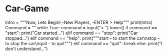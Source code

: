 # Car-Game
Intro = """Now, Lets Begin! 
-New Players, 
-ENTER >  Help"""
print(Intro)
Command = ""
while True:
    command = input("> ").lower()
    if command == "start":
        print("Car started...")
    elif command == "stop":
        print("Car stopped...")
    elif command == "help":
        print("""start - to start the car\nstop - to stop the car\nquit - to quit""")
    elif command == "quit":
        break
    else:
        print("I don't understand...")

